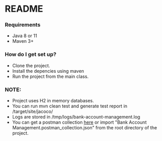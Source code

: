 # README #

### Requirements ###

* Java 8 or 11
* Maven 3+

### How do I get set up? ###

* Clone the project.
* Install the depencies using maven
* Run the project from the main class.

### NOTE: ###

* Project uses H2 in memory databases.
* You can run mvn clean test and generate test report  in /target/site/jacoco/
* Logs are stored in /tmp/logs/bank-account-management.log
* You can get a postman collection [here](https://www.getpostman.com/collections/bd38682ca1303df8fef5) or import
"Bank Account Management.postman_collection.json" from the root directory of the project.